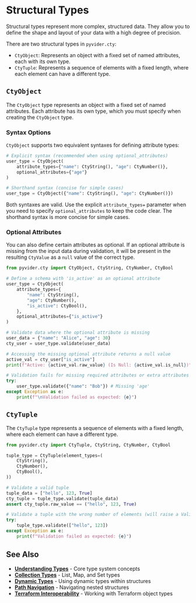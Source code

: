 # Structural Types

Structural types represent more complex, structured data. They allow you to define the shape and layout of your data with a high degree of precision.

There are two structural types in `pyvider.cty`:

*   `CtyObject`: Represents an object with a fixed set of named attributes, each with its own type.
*   `CtyTuple`: Represents a sequence of elements with a fixed length, where each element can have a different type.

## `CtyObject`

The `CtyObject` type represents an object with a fixed set of named attributes. Each attribute has its own type, which you must specify when creating the `CtyObject` type.

### Syntax Options

`CtyObject` supports two equivalent syntaxes for defining attribute types:

```python
# Explicit syntax (recommended when using optional_attributes)
user_type = CtyObject(
    attribute_types={"name": CtyString(), "age": CtyNumber()},
    optional_attributes={"age"}
)

# Shorthand syntax (concise for simple cases)
user_type = CtyObject({"name": CtyString(), "age": CtyNumber()})
```

Both syntaxes are valid. Use the explicit `attribute_types=` parameter when you need to specify `optional_attributes` to keep the code clear. The shorthand syntax is more concise for simple cases.

### Optional Attributes

You can also define certain attributes as optional. If an optional attribute is missing from the input data during validation, it will be present in the resulting `CtyValue` as a `null` value of the correct type.

```python
from pyvider.cty import CtyObject, CtyString, CtyNumber, CtyBool

# Define a schema with 'is_active' as an optional attribute
user_type = CtyObject(
    attribute_types={
        "name": CtyString(),
        "age": CtyNumber(),
        "is_active": CtyBool(),
    },
    optional_attributes={"is_active"}
)

# Validate data where the optional attribute is missing
user_data = {"name": "Alice", "age": 30}
cty_user = user_type.validate(user_data)

# Accessing the missing optional attribute returns a null value
active_val = cty_user["is_active"]
print(f"Active: {active_val.raw_value} (Is Null: {active_val.is_null})")

# Validation fails for missing required attributes or extra attributes
try:
    user_type.validate({"name": "Bob"}) # Missing 'age'
except Exception as e:
    print(f"\nValidation failed as expected: {e}")
```

## `CtyTuple`

The `CtyTuple` type represents a sequence of elements with a fixed length, where each element can have a different type.

```python
from pyvider.cty import CtyTuple, CtyString, CtyNumber, CtyBool

tuple_type = CtyTuple(element_types=(
    CtyString(),
    CtyNumber(),
    CtyBool(),
))

# Validate a valid tuple
tuple_data = ["hello", 123, True]
cty_tuple = tuple_type.validate(tuple_data)
assert cty_tuple.raw_value == ("hello", 123, True)

# Validate a tuple with the wrong number of elements (will raise a ValidationError)
try:
    tuple_type.validate(["hello", 123])
except Exception as e:
    print(f"Validation failed as expected: {e}")
```

## See Also

- **[Understanding Types](../core-concepts/types.md)** - Core type system concepts
- **[Collection Types](collections.md)** - List, Map, and Set types
- **[Dynamic Types](dynamic.md)** - Using dynamic types within structures
- **[Path Navigation](../advanced/path-navigation.md)** - Navigating nested structures
- **[Terraform Interoperability](../advanced/terraform-interop.md)** - Working with Terraform object types

